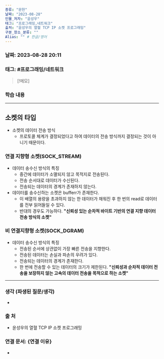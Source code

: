 ```yaml
---
종류: "문헌"
날짜: "2023-08-28"
인물_저자: "윤성우"
태그: "프로그래밍,네트워크"
출처: "윤성우의 열혈 TCP IP 소켓 프로그래밍"
구분_장소_분류: ""
Alias: "" # 한글/영어
---
```


### 날짜: 2023-08-28 20:11
### 태그: #프로그래밍/네트워크

>[!메모]
> 

### 학습 내용
---
## 소켓의 타입
- 소켓의 데이터 전송 방식
	- 프로토콜 체계가 결정되었다고 하여 데이터의 전송 방식까지 결정되는 것이 아니기 때문이다.
### 연결 지향형 소켓(SOCK_STREAM)
- 데이터 송수신 방식의 특징
	- 중간에 데이터가 소멸되지 않고 목적지로 전송된다.
	- 전송 순서대로 데이터가 수신된다.
	- 전송되는 데이터의 경계가 존재하지 않는다.
- 데이터를 송수신하는 소켓은 bufferr가 존재한다.
	- 이 배열의 용량을 초과하지 않는 한 데이터가 채워진 후 한 번의 read로 데이터를 전부 읽어들일 수 있다.
	- 반대의 경우도 가능하다.
**"신뢰성 있는 순차적 바이트 기반의 연결 지향 데이터 전송 방식의 소켓"**
### 비 연결지향형 소켓(SOCK_DGRAM)
- 데이터 송수신 방식의 특징
	- 전송된 순서에 상관없이 가장 빠른 전송을 지향한다.
	- 전송된 데이터는 손실과 파손의 우려가 있다.
	- 전송되는 데이터의 경계가 존재한다.
	- 한 번에 전송할 수 있는 데이터의 크기가 제한된다.
**"신뢰성과 순차적 데이터 전송을 보장하지 않는 고속의 데이터 전송을 목적으로 하는 소켓"**
---
### 생각 (파생된 질문/생각)
- 
### 출 처
- 윤성우의 열혈 TCP IP 소켓 프로그래밍

### 연결 문서: {연결 이유}
- 